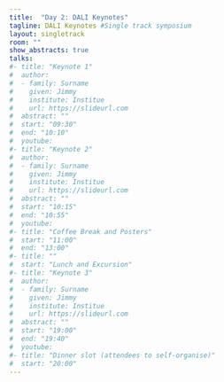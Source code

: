 ```yaml
---
title:  "Day 2: DALI Keynotes"
tagline: DALI Keynotes #Single track symposium
layout: singletrack
room: ""
show_abstracts: true
talks:
#- title: "Keynote 1"
#  author:
#  - family: Surname
#    given: Jimmy
#    institute: Institue
#    url: https://slideurl.com
#  abstract: ""
#  start: "09:30"
#  end: "10:10"
#  youtube:
#- title: "Keynote 2"
#  author:
#  - family: Surname
#    given: Jimmy
#    institute: Institue
#    url: https://slideurl.com
#  abstract: ""
#  start: "10:15"
#  end: "10:55"
#  youtube:
#- title: "Coffee Break and Posters"
#  start: "11:00"
#  end: "13:00"
#- title: ""
#  start: "Lunch and Excursion"
#- title: "Keynote 3"
#  author:
#  - family: Surname
#    given: Jimmy
#    institute: Institue
#    url: https://slideurl.com
#  abstract: ""
#  start: "19:00"
#  end: "19:40"
#  youtube:
#- title: "Dinner slot (attendees to self-organise)"
#  start: "20:00"
---
```

